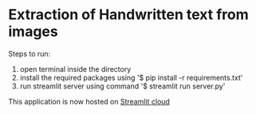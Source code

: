 # Extraction of Handwritten text from images

Steps to run:
1. open terminal inside the directory
2. install the required packages using '$ pip install -r requirements.txt'
3. run streamlit server using command '$ streamlit run server.py'

This application is now hosted on <a href='https://handwriting-extraction-n4yrkjqzmdryz58gkuimad.streamlit.app/'>Streamlit cloud</a>
